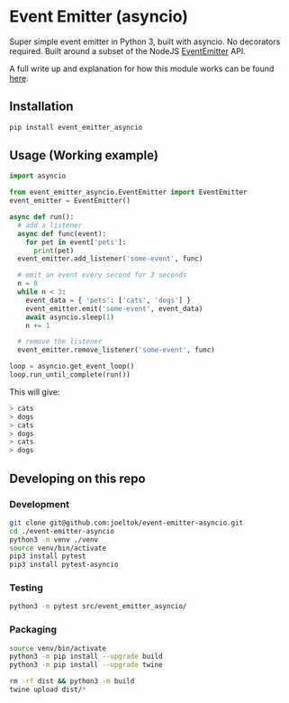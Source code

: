 # Event Emitter (asyncio)

Super simple event emitter in Python 3, built with asyncio. No decorators required. Built around a subset of the NodeJS [EventEmitter](https://nodejs.org/api/events.html#events_class_eventemitter) API. 

A full write up and explanation for how this module works can be found [here](https://joeltok.com/blog/2021-3/building-an-event-bus-in-python).

## Installation

```sh
pip install event_emitter_asyncio
```

## Usage (Working example)

```py
import asyncio

from event_emitter_asyncio.EventEmitter import EventEmitter
event_emitter = EventEmitter()

async def run():
  # add a listener
  async def func(event):
    for pet in event['pets']:
      print(pet)
  event_emitter.add_listener('some-event', func)

  # emit an event every second for 3 seconds
  n = 0
  while n < 3:
    event_data = { 'pets': ['cats', 'dogs'] }
    event_emitter.emit('some-event', event_data)
    await asyncio.sleep(1)
    n += 1

  # remove the listener
  event_emitter.remove_listener('some-event', func)

loop = asyncio.get_event_loop()
loop.run_until_complete(run())
```

This will give:
```sh
> cats
> dogs
> cats
> dogs
> cats
> dogs
```

## Developing on this repo

### Development

```sh
git clone git@github.com:joeltok/event-emitter-asyncio.git
cd ./event-emitter-asyncio
python3 -m venv ./venv
source venv/bin/activate
pip3 install pytest
pip3 install pytest-asyncio
```

### Testing 

```sh
python3 -m pytest src/event_emitter_asyncio/
```

### Packaging

```sh
source venv/bin/activate
python3 -m pip install --upgrade build
python3 -m pip install --upgrade twine
```

```sh
rm -rf dist && python3 -m build
twine upload dist/*
```